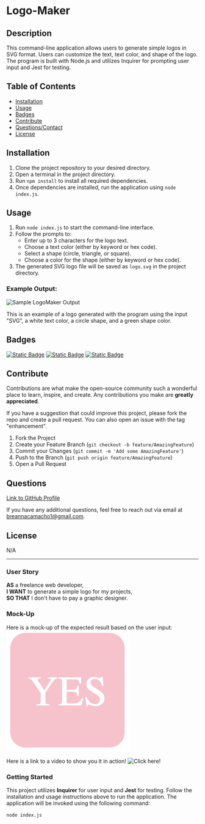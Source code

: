 # Logo-Maker

## Description

This command-line application allows users to generate simple logos in SVG format. Users can customize the text, text color, and shape of the logo. The program is built with Node.js and utilizes Inquirer for prompting user input and Jest for testing.

## Table of Contents 

- [Installation](#installation)
- [Usage](#usage)
- [Badges](#badges)
- [Contribute](#contribute)
- [Questions/Contact](#questions)
- [License](#license)

## Installation

1. Clone the project repository to your desired directory.
2. Open a terminal in the project directory.
3. Run `npm install` to install all required dependencies.
4. Once dependencies are installed, run the application using `node index.js`.

## Usage

1. Run `node index.js` to start the command-line interface.
2. Follow the prompts to:
   - Enter up to 3 characters for the logo text.
   - Choose a text color (either by keyword or hex code).
   - Select a shape (circle, triangle, or square).
   - Choose a color for the shape (either by keyword or hex code).
3. The generated SVG logo file will be saved as `logo.svg` in the project directory.

### Example Output:

![Sample LogoMaker Output](examples/sample_logomaker.svg)

This is an example of a logo generated with the program using the input "SVG", a white text color, a circle shape, and a green shape color.

## Badges

[![Static Badge](https://img.shields.io/badge/GitHub-breannacamacho-darkgreen)](https://github.com/breannacamacho) 
[![Static Badge](https://img.shields.io/badge/Inquirer-8.2.4-blue)](https://www.npmjs.com/package/inquirer) 
[![Static Badge](https://img.shields.io/badge/Jest-29.7.0-red)](https://www.npmjs.com/package/jest) 

## Contribute

Contributions are what make the open-source community such a wonderful place to learn, inspire, and create. Any contributions you make are **greatly appreciated**.

If you have a suggestion that could improve this project, please fork the repo and create a pull request. You can also open an issue with the tag "enhancement".

1. Fork the Project
2. Create your Feature Branch (`git checkout -b feature/AmazingFeature`)
3. Commit your Changes (`git commit -m 'Add some AmazingFeature'`)
4. Push to the Branch (`git push origin feature/AmazingFeature`)
5. Open a Pull Request

## Questions

[Link to GitHub Profile](https://github.com/breannacamacho)

If you have any additional questions, feel free to reach out via email at breannacamacho1@gmail.com.

## License

N/A

---

### User Story

**AS** a freelance web developer,  
**I WANT** to generate a simple logo for my projects,  
**SO THAT** I don't have to pay a graphic designer.


### Mock-Up

Here is a mock-up of the expected result based on the user input:
![Mockup](/assets/images/sample_logomaker.png)

Here is a link to a video to show you it in action! ![Click here!](https://www.youtube.com/watch?v=vceO3neAybk)

### Getting Started

This project utilizes **Inquirer** for user input and **Jest** for testing. Follow the installation and usage instructions above to run the application. The application will be invoked using the following command:

```bash
node index.js